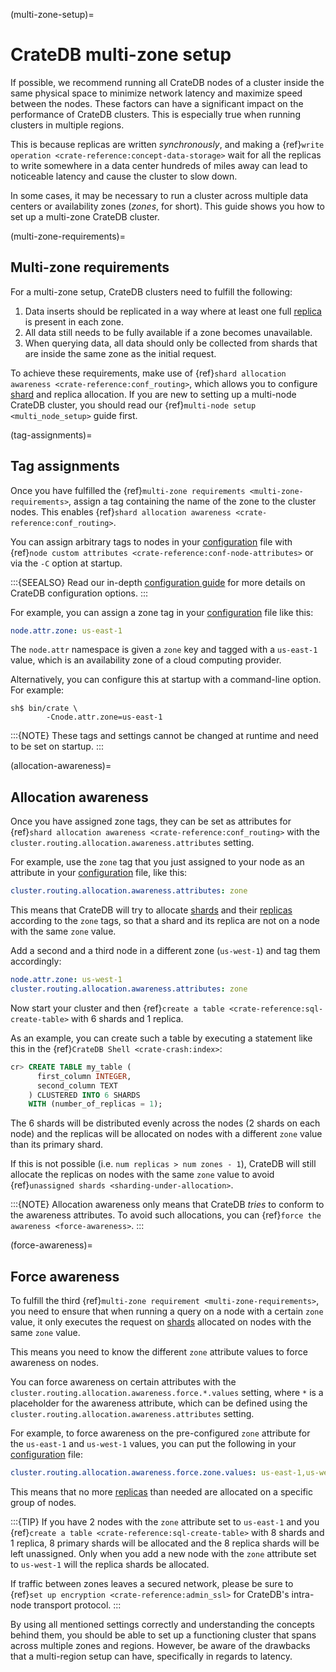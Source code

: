 (multi-zone-setup)=

# CrateDB multi-zone setup

If possible, we recommend running all CrateDB nodes of a cluster inside the
same physical space to minimize network latency and maximize speed between the
nodes. These factors can have a significant impact on the performance of
CrateDB clusters. This is especially true when running clusters in multiple
regions.

This is because replicas are written *synchronously*, and making a {ref}`write
operation <crate-reference:concept-data-storage>` wait for all the replicas
to write somewhere in a data center
hundreds of miles away can lead to noticeable latency and cause the cluster to
slow down.

In some cases, it may be necessary to run a cluster across multiple data
centers or availability zones (*zones*, for short). This guide shows you how
to set up a multi-zone CrateDB cluster.

(multi-zone-requirements)=

## Multi-zone requirements

For a multi-zone setup, CrateDB clusters need to fulfill the following:

1. Data inserts should be replicated in a way where at least one full [replica]
   is present in each zone.
2. All data still needs to be fully available if a zone becomes unavailable.
3. When querying data, all data should only be collected from shards that are
   inside the same zone as the initial request.

To achieve these requirements, make use of {ref}`shard allocation awareness
<crate-reference:conf_routing>`, which
allows you to configure [shard] and replica allocation. If you are new to setting
up a multi-node CrateDB cluster, you should read our {ref}`multi-node setup
<multi_node_setup>` guide first.

(tag-assignments)=

## Tag assignments

Once you have fulfilled the {ref}`multi-zone requirements
<multi-zone-requirements>`, assign a tag containing the name of the zone to
the cluster nodes. This enables {ref}`shard allocation awareness
<crate-reference:conf_routing>`.

You can assign arbitrary tags to nodes in your [configuration] file with
{ref}`node custom attributes <crate-reference:conf-node-attributes>` or via
the `-C` option at startup.

:::{SEEALSO}
Read our in-depth [configuration guide] for more details on CrateDB
configuration options.
:::

For example, you can assign a zone tag in your [configuration] file like this:

```yaml
node.attr.zone: us-east-1
```

The `node.attr` namespace is given a `zone` key and tagged with a
`us-east-1` value, which is an availability zone of a cloud computing
provider.

Alternatively, you can configure this at startup with a command-line option.
For example:

```console
sh$ bin/crate \
        -Cnode.attr.zone=us-east-1
```

:::{NOTE}
These tags and settings cannot be changed at runtime and need to be
set on startup.
:::

(allocation-awareness)=

## Allocation awareness

Once you have assigned zone tags, they can be set as attributes for
{ref}`shard allocation awareness <crate-reference:conf_routing>` with the
`cluster.routing.allocation.awareness.attributes` setting.

For example, use the `zone` tag that you just assigned to your node as an
attribute in your [configuration] file, like this:

```yaml
cluster.routing.allocation.awareness.attributes: zone
```

This means that CrateDB will try to allocate [shards] and their [replicas]
according to the `zone` tags, so that a shard and its replica are not on a
node with the same `zone` value.

Add a second and a third node in a different zone (`us-west-1`) and tag
them accordingly:

```yaml
node.attr.zone: us-west-1
cluster.routing.allocation.awareness.attributes: zone
```

Now start your cluster and then {ref}`create a table <crate-reference:sql-create-table>`
with 6 shards and 1 replica.

As an example, you can create such a table by executing a statement like this
in the {ref}`CrateDB Shell <crate-crash:index>`:

```sql
cr> CREATE TABLE my_table (
      first_column INTEGER,
      second_column TEXT
    ) CLUSTERED INTO 6 SHARDS
    WITH (number_of_replicas = 1);
```

The 6 shards will be distributed evenly across the nodes (2 shards on
each node) and the replicas will be allocated on nodes with a different
`zone` value than its primary shard.

If this is not possible (i.e. `num replicas > num zones - 1`), CrateDB will
still allocate the replicas on nodes with the same `zone` value to avoid
{ref}`unassigned shards <sharding-under-allocation>`.

:::{NOTE}
Allocation awareness only means that CrateDB *tries* to conform to the
awareness attributes. To avoid such allocations, you can {ref}`force the
awareness <force-awareness>`.
:::

(force-awareness)=

## Force awareness

To fulfill the third {ref}`multi-zone requirement <multi-zone-requirements>`,
you need to ensure that when running a query on a node with a certain `zone`
value, it only executes the request on [shards] allocated on nodes with the same
`zone` value.

This means you need to know the different `zone` attribute values to force
awareness on nodes.

You can force awareness on certain attributes with the
`cluster.routing.allocation.awareness.force.*.values` setting, where `*`
is a placeholder for the awareness attribute, which can be defined using the
`cluster.routing.allocation.awareness.attributes` setting.

For example, to force awareness on the pre-configured `zone` attribute for
the `us-east-1` and `us-west-1` values, you can put the following in your
[configuration] file:

```yaml
cluster.routing.allocation.awareness.force.zone.values: us-east-1,us-west-1
```

This means that no more [replicas] than needed are allocated on a specific group of
nodes.

:::{TIP}
If you have 2 nodes with the `zone` attribute set to `us-east-1` and you
{ref}`create a table <crate-reference:sql-create-table>` with 8 shards and 1 replica, 8 primary shards will be allocated
and the 8 replica shards will be left unassigned. Only when you add a new node
with the `zone` attribute set to `us-west-1` will the replica shards be
allocated.

If traffic between zones leaves a secured network, please be sure to
{ref}`set up encryption <crate-reference:admin_ssl>` for CrateDB's
intra-node transport protocol.
:::

By using all mentioned settings correctly and understanding the concepts behind
them, you should be able to set up a functioning cluster that spans across
multiple zones and regions. However, be aware of the drawbacks that a
multi-region setup can have, specifically in regards to latency.

[configuration]: https://cratedb.com/docs/crate/reference/en/latest/config/index.html
[configuration guide]: https://cratedb.com/docs/reference/configuration.html
[replica]: https://cratedb.com/docs/crate/reference/en/latest/general/ddl/replication.html
[replicas]: https://cratedb.com/docs/crate/reference/en/latest/general/ddl/replication.html
[shard]: https://cratedb.com/docs/crate/reference/en/latest/general/ddl/sharding.html
[shards]: https://cratedb.com/docs/crate/reference/en/latest/general/ddl/sharding.html

